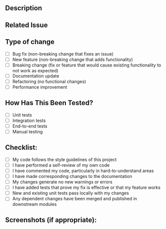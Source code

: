 
## Description
<!-- Provide a brief summary of the changes made in this PR -->

## Related Issue
<!-- Reference any related issues using the GitHub issue linking syntax: #issue-number -->

## Type of change
<!-- Please check the appropriate boxes -->
- [ ] Bug fix (non-breaking change that fixes an issue)
- [ ] New feature (non-breaking change that adds functionality)
- [ ] Breaking change (fix or feature that would cause existing functionality to not work as expected)
- [ ] Documentation update
- [ ] Refactoring (no functional changes)
- [ ] Performance improvement

## How Has This Been Tested?
<!-- Describe the tests you ran to verify your changes -->
- [ ] Unit tests
- [ ] Integration tests
- [ ] End-to-end tests
- [ ] Manual testing

## Checklist:
<!-- Go through the following items and check them off when done -->
- [ ] My code follows the style guidelines of this project
- [ ] I have performed a self-review of my own code
- [ ] I have commented my code, particularly in hard-to-understand areas
- [ ] I have made corresponding changes to the documentation
- [ ] My changes generate no new warnings or errors
- [ ] I have added tests that prove my fix is effective or that my feature works
- [ ] New and existing unit tests pass locally with my changes
- [ ] Any dependent changes have been merged and published in downstream modules

## Screenshots (if appropriate):
<!-- Add screenshots to help explain your changes -->
